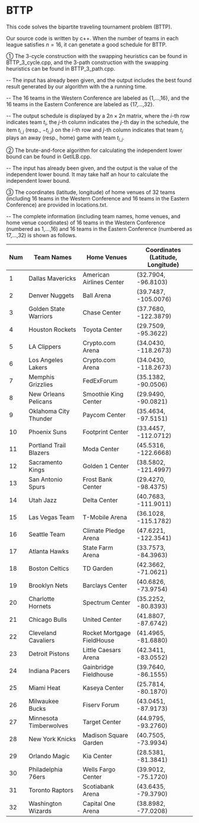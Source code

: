 # BTTP

This code solves the bipartite traveling tournament problem (BTTP).

Our source code is written by c++. When the number of teams in each league satisfies $n = 16$, it can genetate a good schedule for BTTP.

① The 3-cycle construction with the swapping heuristics can be found in BTTP_3_cycle.cpp, and the 3-path construction with the swapping heuristics can be found in BTTP_3_path.cpp.

-- The input has already been given, and the output includes the best found result generated by our algorithm with the a running time.

-- The 16 teams in the Western Conference are labeled as {1,...,16}, and the 16 teams in the Eastern Conference are labeled as {17,...,32}.

-- The output schedule is displayed by a $2n\times 2n$ matrix, where the $i$-th row indicates team $t_i$, the $j$-th column indicates the $j$-th day in the schedule, the item $t_{i,j}$ (resp., $-t_{i,j}$) on the $i$-th row and $j$-th column indicates that team $t_i$ plays an away (resp., home) game with team $t_{i,j}$.

② The brute-and-force algorithm for calculating the independent lower bound can be found in GetILB.cpp.

-- The input has already been given, and the output is the value of the independent lower bound. It may take half an hour to calculate the independent lower bound.

③ The coordinates (latitude, longitude) of home venues of 32 teams (including 16 teams in the Western Conference and 16 teams in the Eastern Conference) are provided in locations.txt. 

-- The complete information (including team names, home venues, and home venue coordinates) of 16 teams in the Western Conference (numbered as 1,...,16) and 16 teams in the Eastern Conference (numbered as 17,...,32) is shown as follows.

| Num  | Team Names              | Home Venues                  | Coordinates (Latitude, Longitude) |
|------|-------------------------|------------------------------|-----------------------------------|
| 1    | Dallas Mavericks        | American Airlines Center     | (32.7904, -96.8103)               |
| 2    | Denver Nuggets          | Ball Arena                   | (39.7487, -105.0076)              |
| 3    | Golden State Warriors   | Chase Center                 | (37.7680, -122.3879)              |
| 4    | Houston Rockets         | Toyota Center                | (29.7509, -95.3622)               |
| 5    | LA Clippers             | Crypto.com Arena             | (34.0430, -118.2673)              |
| 6    | Los Angeles Lakers      | Crypto.com Arena             | (34.0430, -118.2673)              |
| 7    | Memphis Grizzlies       | FedExForum                   | (35.1382, -90.0506)               |
| 8    | New Orleans Pelicans    | Smoothie King Center         | (29.9490, -90.0821)               |
| 9    | Oklahoma City Thunder   | Paycom Center                | (35.4634, -97.5151)               |
| 10   | Phoenix Suns            | Footprint Center             | (33.4457, -112.0712)              |
| 11   | Portland Trail Blazers  | Moda Center                  | (45.5316, -122.6668)              |
| 12   | Sacramento Kings        | Golden 1 Center              | (38.5802, -121.4997)              |
| 13   | San Antonio Spurs       | Frost Bank Center            | (29.4270, -98.4375)               |
| 14   | Utah Jazz               | Delta Center                 | (40.7683, -111.9011)              |
| 15   | Las Vegas Team          | T-Mobile Arena               | (36.1028, -115.1782)              |
| 16   | Seattle Team            | Climate Pledge Arena         | (47.6221, -122.3541)              |
| 17   | Atlanta Hawks           | State Farm Arena             | (33.7573, -84.3963)               |
| 18   | Boston Celtics          | TD Garden                    | (42.3662, -71.0621)               |
| 19   | Brooklyn Nets           | Barclays Center              | (40.6826, -73.9754)               |
| 20   | Charlotte Hornets       | Spectrum Center              | (35.2252, -80.8393)               |
| 21   | Chicago Bulls           | United Center                | (41.8807, -87.6742)               |
| 22   | Cleveland Cavaliers     | Rocket Mortgage FieldHouse   | (41.4965, -81.6880)               |
| 23   | Detroit Pistons         | Little Caesars Arena         | (42.3411, -83.0552)               |
| 24   | Indiana Pacers          | Gainbridge Fieldhouse        | (39.7640, -86.1555)               |
| 25   | Miami Heat              | Kaseya Center                | (25.7814, -80.1870)               |
| 26   | Milwaukee Bucks         | Fiserv Forum                 | (43.0451, -87.9173)               |
| 27   | Minnesota Timberwolves  | Target Center                | (44.9795, -93.2760)               |
| 28   | New York Knicks         | Madison Square Garden        | (40.7505, -73.9934)               |
| 29   | Orlando Magic           | Kia Center                   | (28.5381, -81.3841)               |
| 30   | Philadelphia 76ers      | Wells Fargo Center           | (39.9012, -75.1720)               |
| 31   | Toronto Raptors         | Scotiabank Arena             | (43.6435, -79.3790)               |
| 32   | Washington Wizards      | Capital One Arena            | (38.8982, -77.0208)               |
